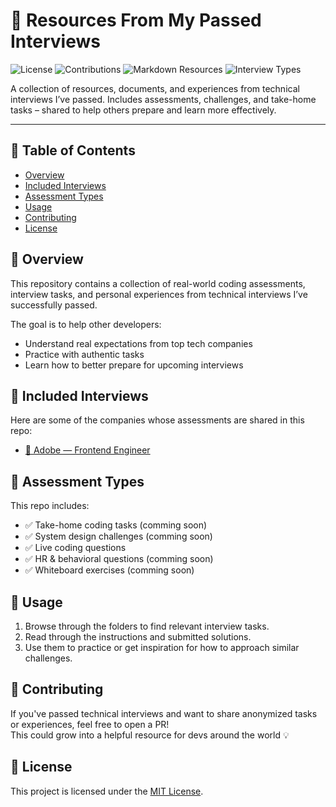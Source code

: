 # 🧠 Resources From My Passed Interviews

![License](https://img.shields.io/badge/License-MIT-blue)
![Contributions](https://img.shields.io/badge/Contributions-Welcome-brightgreen)
![Markdown Resources](https://img.shields.io/badge/Markdown-Resources-blue)
![Interview Types](https://img.shields.io/badge/Types-Tasks_&_Assessments-lightgrey)

A collection of resources, documents, and experiences from technical interviews I’ve passed. Includes assessments, challenges, and take-home tasks – shared to help others prepare and learn more effectively.

---

## 📂 Table of Contents

- [Overview](#-overview)
- [Included Interviews](#-included-interviews)
- [Assessment Types](#-assessment-types)
- [Usage](#-usage)
- [Contributing](#-contributing)
- [License](#-license)

## 📘 Overview

This repository contains a collection of real-world coding assessments, interview tasks, and personal experiences from technical interviews I’ve successfully passed.

The goal is to help other developers:
- Understand real expectations from top tech companies
- Practice with authentic tasks
- Learn how to better prepare for upcoming interviews

## 🏢 Included Interviews

Here are some of the companies whose assessments are shared in this repo:

- [🏢 Adobe — Frontend Engineer](./experiences/Adobe/)

<!-- *(Company names are anonymized or generalized where necessary.)* -->


## 🧪 Assessment Types

This repo includes:

- ✅ Take-home coding tasks (comming soon)
- ✅ System design challenges (comming soon)
- ✅ Live coding questions
- ✅ HR & behavioral questions (comming soon)
- ✅ Whiteboard exercises (comming soon)

## 🚀 Usage

1. Browse through the folders to find relevant interview tasks.
2. Read through the instructions and submitted solutions.
3. Use them to practice or get inspiration for how to approach similar challenges.

<!-- > **Note:** These are anonymized and edited where appropriate to respect company confidentiality. -->

## 🤝 Contributing

If you've passed technical interviews and want to share anonymized tasks or experiences, feel free to open a PR!  
This could grow into a helpful resource for devs around the world 💡


## 📄 License

This project is licensed under the [MIT License](LICENSE).
